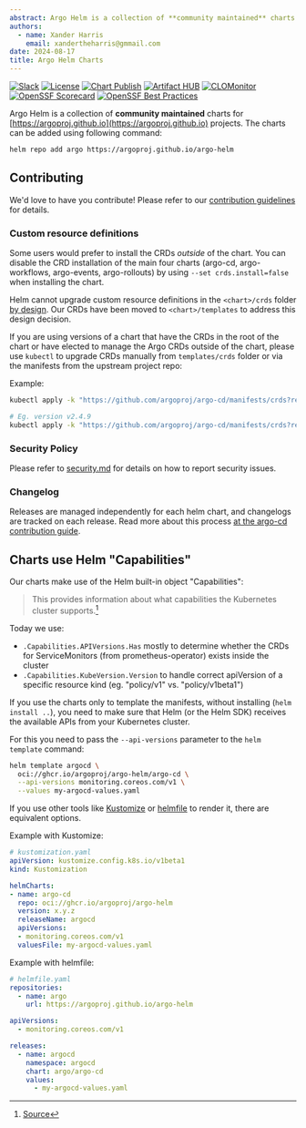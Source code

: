 ```yaml
---
abstract: Argo Helm is a collection of **community maintained** charts.
authors:
  - name: Xander Harris
    email: xandertheharris@gmmail.com
date: 2024-08-17
title: Argo Helm Charts
---
```


[![Slack](https://img.shields.io/badge/slack-%23argo--helm--charts-brightgreen.svg?logo=slack)](https://argoproj.github.io/community/join-slack)
[![License](https://img.shields.io/badge/License-Apache%202.0-blue.svg)](https://opensource.org/licenses/Apache-2.0)
[![Chart Publish](https://github.com/argoproj/argo-helm/actions/workflows/publish.yml/badge.svg?branch=main)](https://github.com/argoproj/argo-helm/actions/workflows/publish.yml)
[![Artifact HUB](https://img.shields.io/endpoint?url=https://artifacthub.io/badge/repository/argo)](https://artifacthub.io/packages/search?repo=argo)
[![CLOMonitor](https://img.shields.io/endpoint?url=https://clomonitor.io/api/projects/cncf/argo/badge)](https://clomonitor.io/projects/cncf/argo)
[![OpenSSF Scorecard](https://api.securityscorecards.dev/projects/github.com/argoproj/argo-helm/badge)](https://api.securityscorecards.dev/projects/github.com/argoproj/argo-helm)
[![OpenSSF Best Practices](https://www.bestpractices.dev/projects/7942/badge)](https://www.bestpractices.dev/projects/7942)

Argo Helm is a collection of **community maintained** charts for [https://argoproj.github.io](https://argoproj.github.io)
projects. The charts can be added using following command:

```bash
helm repo add argo https://argoproj.github.io/argo-helm
```

## Contributing

We'd love to have you contribute! Please refer to our
[contribution guidelines](contributing.md) for details.

### Custom resource definitions

Some users would prefer to install the CRDs _outside_ of the chart. You can
disable the CRD installation of the main four charts (argo-cd, argo-workflows,
argo-events, argo-rollouts) by using `--set crds.install=false` when installing
the chart.

Helm cannot upgrade custom resource definitions in the `<chart>/crds` folder
[by design](https://helm.sh/docs/chart_best_practices/custom_resource_definitions/#some-caveats-and-explanations).
Our CRDs have been moved to `<chart>/templates` to address this design decision.

If you are using versions of a chart that have the CRDs in the root of the
chart or have elected to manage the Argo CRDs outside of the chart, please
use `kubectl` to upgrade CRDs manually from `templates/crds`
folder or via the manifests from the upstream project repo:

Example:

```bash
kubectl apply -k "https://github.com/argoproj/argo-cd/manifests/crds?ref=<appVersion>"

# Eg. version v2.4.9
kubectl apply -k "https://github.com/argoproj/argo-cd/manifests/crds?ref=v2.4.9"
```

### Security Policy

Please refer to [security.md](security.md) for details on how to report
security issues.

### Changelog

Releases are managed independently for each helm chart, and changelogs are
tracked on each release. Read more about this process
[at the argo-cd contribution guide](https://github.com/argoproj/argo-helm/blob/main/CONTRIBUTING.md#changelog).

## Charts use Helm "Capabilities"

Our charts make use of the Helm built-in object "Capabilities":

> This provides information about what capabilities the Kubernetes cluster
> supports.[^ref]

Today we use:

- `.Capabilities.APIVersions.Has` mostly to determine whether the CRDs for
  ServiceMonitors (from prometheus-operator) exists inside the cluster
- `.Capabilities.KubeVersion.Version` to handle correct apiVersion of a specific
  resource kind (eg. "policy/v1" vs. "policy/v1beta1")

If you use the charts only to template the manifests, without installing
(`helm install ..`), you need to make sure that Helm (or the Helm SDK) receives
the available APIs from your Kubernetes cluster.

For this you need to pass the `--api-versions` parameter to the `helm template`
command:

```bash
helm template argocd \
  oci://ghcr.io/argoproj/argo-helm/argo-cd \
  --api-versions monitoring.coreos.com/v1 \
  --values my-argocd-values.yaml
```

If you use other tools like
[Kustomize](https://kubectl.docs.kubernetes.io/references/kustomize/builtins/)
or [helmfile](https://helmfile.readthedocs.io/en/latest/#configuration) to
render it, there are equivalent options.

Example with Kustomize:

```yaml
# kustomization.yaml
apiVersion: kustomize.config.k8s.io/v1beta1
kind: Kustomization

helmCharts:
- name: argo-cd
  repo: oci://ghcr.io/argoproj/argo-helm
  version: x.y.z
  releaseName: argocd
  apiVersions:
  - monitoring.coreos.com/v1
  valuesFile: my-argocd-values.yaml
```

Example with helmfile:

```yaml
# helmfile.yaml
repositories:
  - name: argo
    url: https://argoproj.github.io/argo-helm

apiVersions:
  - monitoring.coreos.com/v1

releases:
  - name: argocd
    namespace: argocd
    chart: argo/argo-cd
    values:
      - my-argocd-values.yaml
```

[^ref]: [Source](https://helm.sh/docs/chart_template_guide/builtin_objects/)
